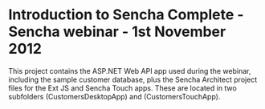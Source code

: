 Introduction to Sencha Complete - Sencha webinar - 1st November 2012
==================================

This project contains the ASP.NET Web API app used during the webinar, including the sample customer database, plus the Sencha Architect project files for the Ext JS and Sencha Touch apps.  These are located in two subfolders (CustomersDesktopApp) and (CustomersTouchApp).
